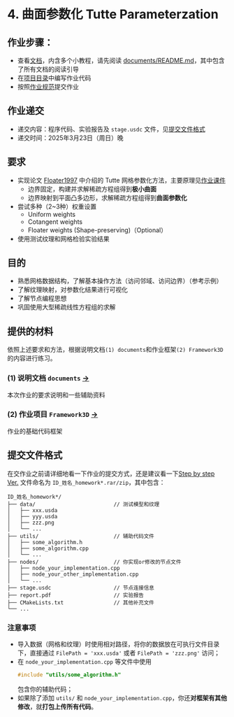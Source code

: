 # 4. 曲面参数化 Tutte Parameterzation

## 作业步骤：
 - 查看[文档](documents/README.md)，内含多个小教程，请先阅读 [documents/README.md](documents/README.md)，其中包含了所有文档的阅读引导
 - 在[项目目录](../../Framework3D/)中编写作业代码
 - 按照[作业规范](../README.md)提交作业

## 作业递交

- 递交内容：程序代码、实验报告及 `stage.usdc` 文件，见[提交文件格式](#提交文件格式)
- 递交时间：2025年3月23日（周日）晚

## 要求

- 实现论文 [Floater1997](https://www.cs.jhu.edu/~misha/Fall09/Floater97.pdf) 中介绍的 Tutte 网格参数化方法，主要原理见[作业课件](https://rec.ustc.edu.cn/share/1c0d1d10-db2e-11ef-b910-f95ea2c8844c)
  - 边界固定，构建并求解稀疏方程组得到**极小曲面**
  - 边界映射到平面凸多边形，求解稀疏方程组得到**曲面参数化**
- 尝试多种（2~3种）权重设置
  - Uniform weights
  - Cotangent weights
  - Floater weights (Shape-preserving)（Optional）
- 使用测试纹理和网格检验实验结果


## 目的

- 熟悉网格数据结构，了解基本操作方法（访问邻域、访问边界）（参考示例）
- 了解纹理映射，对参数化结果进行可视化
- 了解节点编程思想
- 巩固使用大型稀疏线性方程组的求解


## 提供的材料

依照上述要求和方法，根据说明文档`(1) documents`和作业框架`(2) Framework3D`的内容进行练习。

### (1) 说明文档 `documents` [->](documents/) 

本次作业的要求说明和一些辅助资料

### (2) 作业项目 `Framework3D` [->](../../Framework3D/) 

作业的基础代码框架

## 提交文件格式

在交作业之前请详细地看一下作业的提交方式，还是建议看一下[Step by step Ver.](../../Framework3D/F3Dkickstart.pdf)
文件命名为 `ID_姓名_homework*.rar/zip`，其中包含：

```
ID_姓名_homework*/
├── data/                         // 测试模型和纹理
│   ├── xxx.usda
│   ├── yyy.usda
│   ├── zzz.png
│   └── ...  
├── utils/                        // 辅助代码文件
│   ├── some_algorithm.h
│   ├── some_algorithm.cpp
│   └── ...  
├── nodes/                        // 你实现or修改的节点文件
│   ├── node_your_implementation.cpp
│   ├── node_your_other_implementation.cpp
│   └── ...  
├── stage.usdc                    // 节点连接信息
├── report.pdf                    // 实验报告
├── CMakeLists.txt                // 其他补充文件
└── ...                           

```

### 注意事项

- 导入数据（网格和纹理）时使用相对路径，将你的数据放在可执行文件目录下，直接通过 `FilePath = 'xxx.usda'` 或者 `FilePath = 'zzz.png'` 访问；
- 在 `node_your_implementation.cpp` 等文件中使用
  ```cpp
  #include "utils/some_algorithm.h"
  ```
  包含你的辅助代码；
- 如果除了添加 `utils/` 和 `node_your_implementation.cpp`，你还**对框架有其他修改**，就**打包上传所有代码**。